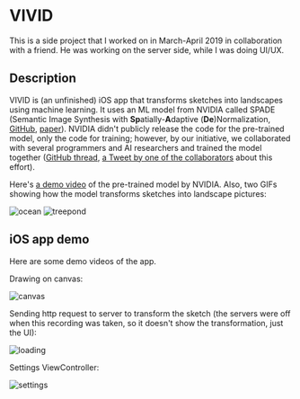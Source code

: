 # VIVID

This is a side project that I worked on in March-April 2019 in collaboration with a friend. He was working on the server side, while I was doing UI/UX.

## Description

VIVID is (an unfinished) iOS app that transforms sketches into landscapes using machine learning. It uses an ML model from NVIDIA called SPADE (Semantic Image Synthesis with **Sp**atially-**A**daptive (**De**)Normalization, [GitHub](https://github.com/NVlabs/SPADE), [paper](https://arxiv.org/abs/1903.07291)). NVIDIA didn't publicly release the code for the pre-trained model, only the code for training; however, by our initiative, we collaborated with several programmers and AI researchers and trained the model together ([GitHub thread](https://github.com/NVlabs/SPADE/issues/17), [a Tweet by one of the collaborators](https://twitter.com/genekogan/status/1136263149412335616) about this effort).

Here's [a demo video](https://www.youtube.com/watch?v=MXWm6w4E5q0&t=67s) of the pre-trained model by NVIDIA. Also, two GIFs showing how the model transforms sketches into landscape pictures:

![ocean](https://user-images.githubusercontent.com/34050187/110402417-391e3a80-8030-11eb-910d-b76225881675.gif)
![treepond](https://user-images.githubusercontent.com/34050187/110402427-3ae7fe00-8030-11eb-9449-0879ae9c378a.gif)

## iOS app demo

Here are some demo videos of the app.

Drawing on canvas:

![canvas](https://user-images.githubusercontent.com/34050187/110403759-826f8980-8032-11eb-8e50-fe2ddc39b95c.gif)

Sending http request to server to transform the sketch (the servers were off when this recording was taken, so it doesn't show the transformation, just the UI):

![loading](https://user-images.githubusercontent.com/34050187/110403760-83082000-8032-11eb-9008-fd7dbbf62947.gif)

Settings ViewController:

![settings](https://user-images.githubusercontent.com/34050187/110403756-7f749900-8032-11eb-8bac-167c46f7aead.gif)
